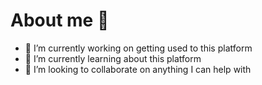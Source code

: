 # About me 👋


- 🔭 I’m currently working on getting used to this platform
- 🌱 I’m currently learning about this platform
- 👯 I’m looking to collaborate on anything I can help with 
